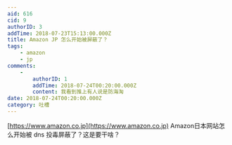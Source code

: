 ```yaml
---
aid: 616
cid: 9
authorID: 3
addTime: 2018-07-23T15:13:00.000Z
title: Amazon JP 怎么开始被屏蔽了？
tags:
    - amazon
    - jp
comments:
    -
        authorID: 1
        addTime: 2018-07-24T00:20:00.000Z
        content: 我看到推上有人说是防海淘
date: 2018-07-24T00:20:00.000Z
category: 吐槽
---
```


[https://www.amazon.co.jp](https://www.amazon.co.jp) Amazon日本网站怎么开始被 dns 投毒屏蔽了？这是要干啥？
